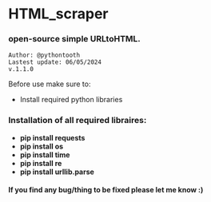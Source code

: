 # HTML_scraper

### open-source simple URLtoHTML.
    
    Author: @pythontooth
    Lastest update: 06/05/2024
    v.1.1.0

Before use make sure to:
- Install required python libraries


### Installation of all required libraires:
 - **pip install requests**
 - **pip install os**
 - **pip install time**
 - **pip install re**
 - **pip install urllib.parse**


#### If you find any bug/thing to be fixed please let me know :)
